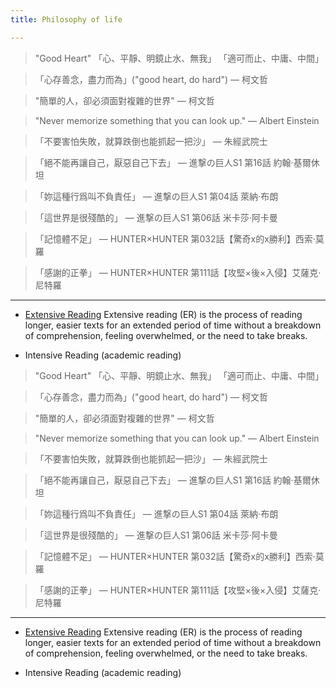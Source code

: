 ```yaml
---
title: Philosophy of life

---
```


> "Good Heart"
> 「心、平靜、明鏡止水、無我」
> 「適可而止、中庸、中間」

> 「心存善念，盡力而為」("good heart, do hard")
― 柯文哲

> "簡單的人，卻必須面對複雜的世界"
― 柯文哲

> "Never memorize something that you can look up."
― Albert Einstein

> 「不要害怕失敗，就算跌倒也能抓起一把沙」
― 朱經武院士

> 「絕不能再讓自己，厭惡自己下去」
> ― 進撃の巨人S1 第16話 約翰·基爾休坦

> 「妳這種行爲叫不負責任」
> ― 進撃の巨人S1 第04話 萊納·布朗

> 「這世界是很殘酷的」
> ― 進撃の巨人S1 第06話 米卡莎·阿卡曼

>「記憶體不足」
> ― HUNTER×HUNTER 第032話【驚奇x的x勝利】西索·莫羅

>「感謝的正拳」
> ― HUNTER×HUNTER 第111話【攻堅×後×入侵】艾薩克·尼特羅

---

* [Extensive Reading](https://en.wikipedia.org/wiki/Extensive_reading)
Extensive reading (ER) is the process of reading longer, easier texts for an extended period of time without a breakdown of comprehension, feeling overwhelmed, or the need to take breaks.

* Intensive Reading (academic reading)
> "Good Heart"
> 「心、平靜、明鏡止水、無我」
> 「適可而止、中庸、中間」

> 「心存善念，盡力而為」("good heart, do hard")
― 柯文哲

> "簡單的人，卻必須面對複雜的世界"
― 柯文哲

> "Never memorize something that you can look up."
― Albert Einstein

> 「不要害怕失敗，就算跌倒也能抓起一把沙」
― 朱經武院士

> 「絕不能再讓自己，厭惡自己下去」
> ― 進撃の巨人S1 第16話 約翰·基爾休坦

> 「妳這種行爲叫不負責任」
> ― 進撃の巨人S1 第04話 萊納·布朗

> 「這世界是很殘酷的」
> ― 進撃の巨人S1 第06話 米卡莎·阿卡曼

>「記憶體不足」
> ― HUNTER×HUNTER 第032話【驚奇x的x勝利】西索·莫羅

>「感謝的正拳」
> ― HUNTER×HUNTER 第111話【攻堅×後×入侵】艾薩克·尼特羅

---

* [Extensive Reading](https://en.wikipedia.org/wiki/Extensive_reading)
Extensive reading (ER) is the process of reading longer, easier texts for an extended period of time without a breakdown of comprehension, feeling overwhelmed, or the need to take breaks.

* Intensive Reading (academic reading)
